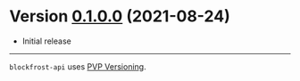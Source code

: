 # Version [0.1.0.0](https://github.com/blockfrost/blockfrost-haskell/compare/0.1.0.0...0.1.1.0) (2021-08-24)

* Initial release

---

`blockfrost-api` uses [PVP Versioning][1].

[1]: https://pvp.haskell.org


